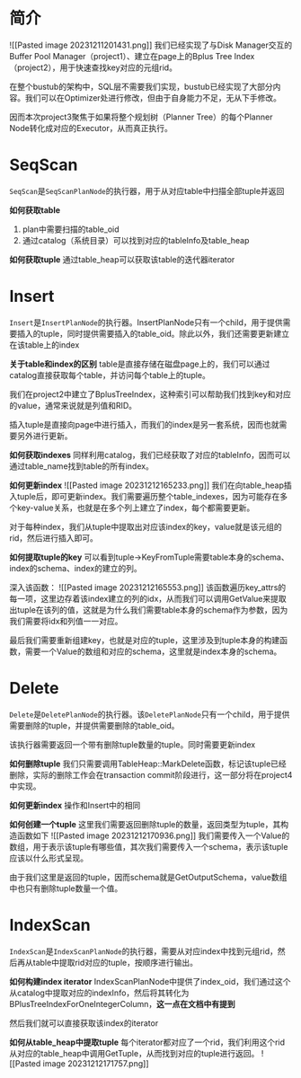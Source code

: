 # 简介
![[Pasted image 20231211201431.png]]
我们已经实现了与Disk Manager交互的Buffer Pool Manager（project1）、建立在page上的Bplus Tree Index（project2），用于快速查找key对应的元组rid。

在整个bustub的架构中，SQL层不需要我们实现，bustub已经实现了大部分内容。我们可以在Optimizer处进行修改，但由于自身能力不足，无从下手修改。

因而本次project3聚焦于如果将整个规划树（Planner Tree）的每个Planner Node转化成对应的Executor，从而真正执行。

# SeqScan
`SeqScan`是`SeqScanPlanNode`的执行器，用于从对应table中扫描全部tuple并返回

**如何获取table**
1. plan中需要扫描的table_oid
2. 通过catalog（系统目录）可以找到对应的tableInfo及table_heap

**如何获取tuple**
通过table_heap可以获取该table的迭代器iterator

# Insert
`Insert`是`InsertPlanNode`的执行器。InsertPlanNode只有一个child，用于提供需要插入的tuple，同时提供需要插入的table_oid。除此以外，我们还需要更新建立在该table上的index

**关于table和index的区别**
table是直接存储在磁盘page上的，我们可以通过catalog直接获取每个table，并访问每个table上的tuple。

我们在project2中建立了BplusTreeIndex，这种索引可以帮助我们找到key和对应的value，通常来说就是列值和RID。

插入tuple是直接向page中进行插入，而我们的index是另一套系统，因而也就需要另外进行更新。

**如何获取indexes**
同样利用catalog，我们已经获取了对应的tableInfo，因而可以通过table_name找到table的所有index。

**如何更新index**
![[Pasted image 20231212165233.png]]
我们在向table_heap插入tuple后，即可更新index。我们需要遍历整个table_indexes，因为可能存在多个key-value关系，也就是在多个列上建立了index，每个都需要更新。

对于每种index，我们从tuple中提取出对应该index的key，value就是该元组的rid，然后进行插入即可。

**如何提取tuple的key**
可以看到tuple->KeyFromTuple需要table本身的schema、index的schema、index的建立的列。

深入该函数：
![[Pasted image 20231212165553.png]]
该函数遍历key_attrs的每一项，这里边存着该index建立的列的idx，从而我们可以调用GetValue来提取出tuple在该列的值，这就是为什么我们需要table本身的schema作为参数，因为我们需要将idx和列值一一对应。

最后我们需要重新组建key，也就是对应的tuple，这里涉及到tuple本身的构建函数，需要一个Value的数组和对应的schema，这里就是index本身的schema。

# Delete
`Delete`是`DeletePlanNode`的执行器。该`DeletePlanNode`只有一个child，用于提供需要删除的tuple，并提供需要删除的table_oid。

该执行器需要返回一个带有删除tuple数量的tuple。同时需要更新index

**如何删除tuple**
我们只需要调用TableHeap::MarkDelete函数，标记该tuple已经删除，实际的删除工作会在transaction commit阶段进行，这一部分将在project4中实现。

**如何更新index**
操作和Insert中的相同

**如何创建一个tuple**
这里我们需要返回删除tuple的数量，返回类型为tuple，其构造函数如下
![[Pasted image 20231212170936.png]]
我们需要传入一个Value的数组，用于表示该tuple有哪些值，其次我们需要传入一个schema，表示该tuple应该以什么形式呈现。

由于我们这里是返回的tuple，因而schema就是GetOutputSchema，value数组中也只有删除tuple数量一个值。

# IndexScan
`IndexScan`是`IndexScanPlanNode`的执行器，需要从对应index中找到元组rid，然后再从table中提取rid对应的tuple，按顺序进行输出。

**如何构建index iterator**
IndexScanPlanNode中提供了index_oid，我们通过这个从catalog中提取对应的indexInfo，然后将其转化为BPlusTreeIndexForOneIntegerColumn，**这一点在文档中有提到**

然后我们就可以直接获取该index的iterator

**如何从table_heap中提取tuple**
每个iterator都对应了一个rid，我们利用这个rid从对应的table_heap中调用GetTuple，从而找到对应的tuple进行返回。
![[Pasted image 20231212171757.png]]

